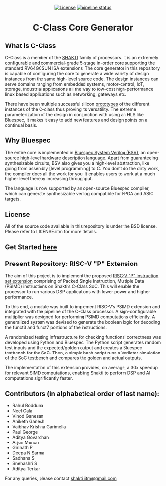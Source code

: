<div class="title-block" style="text-align: center;" align="center">

[![License](https://img.shields.io/badge/License-BSD%203--Clause-blue.svg)](LICENSE)
[![pipeline status](https://gitlab.com/shaktiproject/cores/c-class/badges/master/pipeline.svg)](https://gitlab.com/shaktiproject/cores/c-class/commits/master)
# C-Class Core Generator
</div>

## What is C-Class 

C-Class is a member of the [SHAKTI](https://shakti.org.in) family of processors.
It is an extremely configurable and commercial-grade 5-stage in-order core supporting the standard
RV64GCSUN ISA extensions. The core generator in this repository is capable of configuring the core
to generate a wide variety of design instances from the same high-level source code. The design instances
can serve domains ranging from embedded systems, motor-control, IoT, storage, industrial applications
all the way to low-cost high-performance linux based applications such as networking, gateways etc.

There have been multiple successful silicon [prototypes](http://shakti.org.in/tapeout.html)
of the different instances of the C-class thus proving its versatility. The extreme parameterization
of the design in conjunction with using an HLS like Bluespec, it makes it easy to add new features
and design points on a continual basis.

## Why Bluespec
The entire core is implemented in [Bluespec System Verilog (BSV)](https://github.com/BSVLang/Main), 
an open-source high-level hardware description language. Apart from guaranteeing synthesizable
circuits, BSV also gives you a high-level abstraction, like going from assembly [level programming] 
to C. You don’t do the dirty work, the compiler does all the work for you. It enables users to work 
at a much higher level thereby increasing throughput. 

The language is now supported by an open-source Bluespec compiler, which can generate synthesizable
verilog compatible for FPGA and ASIC targets.

## License
All of the source code available in this repository is under the BSD license. 
Please refer to LICENSE.iitm for more details.

## Get Started [here](https://c-class.readthedocs.io/)

## Present Repository: RISC-V "P" Extension

The aim of this project is to implement the proposed [RISC-V "P" instruction set extension](https://github.com/riscv/riscv-p-spec/blob/master/P-ext-proposal.adoc) comprising
of Packed Single Instruction, Multiple Data (PSIMD) instructions on Shakti’s C-Class SoC. This will 
enable the processor to run various DSP applications with lower power and higher performance.

To this end, a module was built to implement RISC-V’s PSIMD extension and integrated with the pipeline
of the C-Class processor. A sign-configurable multiplier was designed for performing PSIMD computations
efficiently. A generalized system was devised to generate the boolean logic for decoding the funct3 and
funct7 portions of the instructions.

A randomized testing infrastructure for checking functional correctness was developed using Python and 
Bluespec. The Python script generates random test inputs and the expected/golden output and creates a
Bluespec testbench for the SoC. Then, a simple bash script runs a Verilator simulation of the SoC testbench
and compares the golden and actual outputs.

The implementation of this extension provides, on average, a 30x speedup for relevant SIMD computations,
enabling Shakti to perform DSP and AI computations significantly faster.

## Contributors (in alphabetical order of last name):

- Rahul Bodduna
- Neel Gala
- Vinod Ganesan
- Aniketh Ganesh
- Vaibhav Krishna Garimella
- Paul George
- Aditya Govardhan
- Arjun Menon
- Girinath P
- Deepa N Sarma
- Sadhana S
- Snehashri S
- Aditya Terkar

For any queries, please contact shakti.iitm@gmail.com



